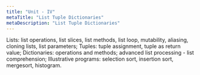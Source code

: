 ```yaml
---
title: "Unit - IV"
metaTitle: "List Tuple Dictionaries"
metaDescription: "List Tuple Dictionaries"
---
```


Lists: list operations, list slices, list methods, list loop, mutability, aliasing, cloning lists, list parameters; Tuples: tuple assignment, tuple as return value; Dictionaries: operations and methods; advanced list processing - list comprehension; Illustrative programs: selection sort, insertion sort, mergesort, histogram.

